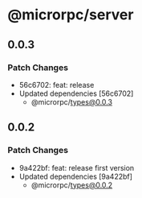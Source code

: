 # @microrpc/server

## 0.0.3

### Patch Changes

- 56c6702: feat: release
- Updated dependencies [56c6702]
  - @microrpc/types@0.0.3

## 0.0.2

### Patch Changes

- 9a422bf: feat: release first version
- Updated dependencies [9a422bf]
  - @microrpc/types@0.0.2
